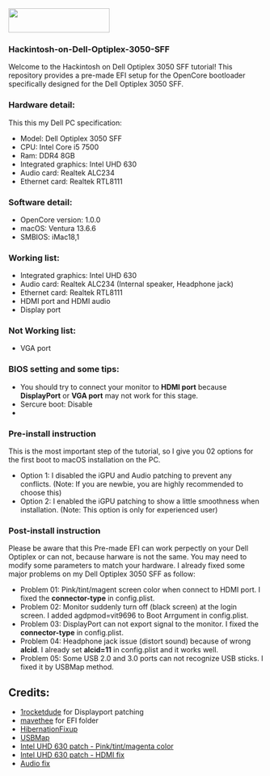 <img src="https://github.com/acidanthera/OpenCorePkg/blob/master/Docs/Logos/OpenCore_with_text_Small.png" width="200" height="48"/>

### Hackintosh-on-Dell-Optiplex-3050-SFF
Welcome to the Hackintosh on Dell Optiplex 3050 SFF tutorial! 
This repository provides a pre-made EFI setup for the OpenCore bootloader specifically designed for the Dell Optiplex 3050 SFF.

### Hardware detail:
This this my Dell PC specification:
- Model: Dell Optiplex 3050 SFF
- CPU: Intel Core i5 7500
- Ram: DDR4 8GB
- Integrated graphics: Intel UHD 630
- Audio card: Realtek ALC234
- Ethernet card: Realtek RTL8111
### Software detail:
- OpenCore version: 1.0.0
- macOS: Ventura 13.6.6
- SMBIOS: iMac18,1
### Working list:
- Integrated graphics: Intel UHD 630
- Audio card: Realtek ALC234 (Internal speaker, Headphone jack)
- Ethernet card: Realtek RTL8111
- HDMI port and HDMI audio
- Display port
### Not Working list:
- VGA port
### BIOS setting and some tips:
- You should try to connect your monitor to **HDMI port** because **DisplayPort** or **VGA port** may not work for this stage.
- Sercure boot: Disable
- 

### Pre-install instruction
This is the most important step of the tutorial, so I give you 02 options for the first boot to macOS installation on the PC.
- Option 1: I disabled the iGPU and Audio patching to prevent any conflicts. (Note: If you are newbie, you are highly recommended to choose this)
- Option 2: I enabled the iGPU patching to show a little smoothness when installation. (Note: This option is only for experienced user)

### Post-install instruction
Please be aware that this Pre-made EFI can work perpectly on your Dell Optiplex or can not, because harware is not the same. You may need to modify some parameters to match your hardware.
I already fixed some major problems on my Dell Optiplex 3050 SFF as follow:
- Problem 01: Pink/tint/magent screen color when connect to HDMI port. I fixed the **connector-type** in config.plist.
- Problem 02: Monitor suddenly turn off (black screen) at the login screen. I added agdpmod=vit9696 to Boot Arrgument in config.plist.
- Problem 03: DisplayPort can not export signal to the monitor. I fixed the **connector-type** in config.plist.
- Problem 04: Headphone jack issue (distort sound) because of wrong **alcid**. I already set **alcid=11** in config.plist and it works well.
- Problem 05: Some USB 2.0 and 3.0 ports can not recognize USB sticks. I fixed it by USBMap method.

## Credits:
- [1rocketdude](https://github.com/1rocketdude/Optiplex_3050_SFF) for Displayport patching
- [mavethee](https://github.com/mavethee/Hackintosh-OpenCore-EFI-DELL-Optiplex-3050) for EFI folder
- [HibernationFixup](https://github.com/acidanthera/HibernationFixup)
- [USBMap](https://github.com/corpnewt/USBMap)
- [Intel UHD 630 patch - Pink/tint/magenta color](https://elitemacx86.com/threads/how-to-fix-pink-screen-on-intel-hd-and-uhd-graphics-on-macos-sierra-and-later-on-desktops-clover-opencore.434/)
- [Intel UHD 630 patch - HDMI fix](https://elitemacx86.com/threads/how-to-fix-pink-screen-on-intel-hd-and-uhd-graphics-on-macos-sierra-and-later-on-desktops-clover-opencore.434/)
- [Audio fix](https://dortania.github.io/OpenCore-Post-Install/universal/audio.html)
